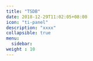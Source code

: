 ```yaml
---
title: "TSDB"
date: 2018-12-29T11:02:05+08:00
icon: "ti-panel"
description: "xxxx"
collapsible: true
menu:
  sidebar:
weight : 10
---
```




